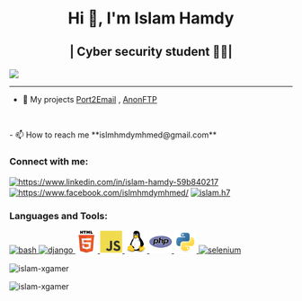 <h1 align="center">Hi 👋, I'm Islam Hamdy</h1>
<h2 align="center">| Cyber security student 🐱‍💻|</h2>
<img align="center"  width="500" src="https://media.giphy.com/media/v1.Y2lkPTc5MGI3NjExNDg1Z2lpaDV6bmNrMHF6dGpwYjJrZ2MwZjZsaG1idm5uaXV2b2IzdSZlcD12MV9pbnRlcm5hbF9naWZfYnlfaWQmY3Q9Zw/PjtaGSNSt1Nfb5QQS6/giphy.gif">
<hr>


- 🔭 My projects [Port2Email](https://github.com/ISLAM-XGAMER/Port2Email) , [AnonFTP](https://github.com/ISLAM-XGAMER/AnonFTP)
<p align="left"> <a href="https://twitter.com/" target="blank"><img src="https://img.shields.io/twitter/follow/?logo=twitter&style=for-the-badge" alt="" /></a> </p>
- 📫 How to reach me **islmhmdymhmed@gmail.com**

<h3 align="left">Connect with me:</h3>
<p align="left">
<a href="https://linkedin.com/in/https://www.linkedin.com/in/islam-hamdy-59b840217" target="blank"><img align="center" src="https://raw.githubusercontent.com/rahuldkjain/github-profile-readme-generator/master/src/images/icons/Social/linked-in-alt.svg" alt="https://www.linkedin.com/in/islam-hamdy-59b840217" height="30" width="40" /></a>
<a href="https://fb.com/https://www.facebook.com/islmhmdymhmed/" target="blank"><img align="center" src="https://raw.githubusercontent.com/rahuldkjain/github-profile-readme-generator/master/src/images/icons/Social/facebook.svg" alt="https://www.facebook.com/islmhmdymhmed/" height="30" width="40" /></a>
<a href="https://instagram.com/islam.h7" target="blank"><img align="center" src="https://raw.githubusercontent.com/rahuldkjain/github-profile-readme-generator/master/src/images/icons/Social/instagram.svg" alt="islam.h7" height="30" width="40" /></a>
</p>

<h3 align="left">Languages and Tools:</h3>
<p align="left"> <a href="https://www.gnu.org/software/bash/" target="_blank" rel="noreferrer"> <img src="https://www.vectorlogo.zone/logos/gnu_bash/gnu_bash-icon.svg" alt="bash" width="40" height="40"/> </a> <a href="https://www.djangoproject.com/" target="_blank" rel="noreferrer"> <img src="https://cdn.worldvectorlogo.com/logos/django.svg" alt="django" width="40" height="40"/> </a> <a href="https://www.w3.org/html/" target="_blank" rel="noreferrer"> <img src="https://raw.githubusercontent.com/devicons/devicon/master/icons/html5/html5-original-wordmark.svg" alt="html5" width="40" height="40"/> </a> <a href="https://developer.mozilla.org/en-US/docs/Web/JavaScript" target="_blank" rel="noreferrer"> <img src="https://raw.githubusercontent.com/devicons/devicon/master/icons/javascript/javascript-original.svg" alt="javascript" width="40" height="40"/> </a> <a href="https://www.linux.org/" target="_blank" rel="noreferrer"> <img src="https://raw.githubusercontent.com/devicons/devicon/master/icons/linux/linux-original.svg" alt="linux" width="40" height="40"/> </a> <a href="https://www.php.net" target="_blank" rel="noreferrer"> <img src="https://raw.githubusercontent.com/devicons/devicon/master/icons/php/php-original.svg" alt="php" width="40" height="40"/> </a> <a href="https://www.python.org" target="_blank" rel="noreferrer"> <img src="https://raw.githubusercontent.com/devicons/devicon/master/icons/python/python-original.svg" alt="python" width="40" height="40"/> </a> <a href="https://www.selenium.dev" target="_blank" rel="noreferrer"> <img src="https://raw.githubusercontent.com/detain/svg-logos/780f25886640cef088af994181646db2f6b1a3f8/svg/selenium-logo.svg" alt="selenium" width="40" height="40"/> </a> </p>

<p><img align="center" src="https://github-readme-stats.vercel.app/api/top-langs?username=islam-xgamer&show_icons=true&locale=en&layout=compact" alt="islam-xgamer" /></p>

<p><img align="center" src="https://github-readme-streak-stats.herokuapp.com/?user=islam-xgamer&" alt="islam-xgamer" /></p>


